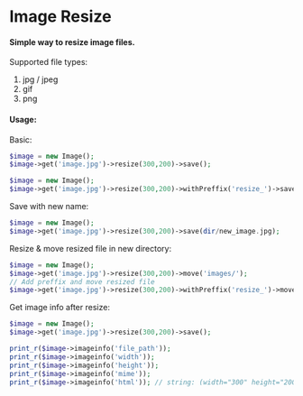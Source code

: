 Image Resize
============

#### Simple way to resize image files.

Supported file types:

1. jpg / jpeg
2. gif
3. png

#### Usage:
Basic:
```php
$image = new Image();
$image->get('image.jpg')->resize(300,200)->save();

```

```php
$image = new Image();
$image->get('image.jpg')->resize(300,200)->withPreffix('resize_')->save();
```
Save with new name:
```php
$image = new Image();
$image->get('image.jpg')->resize(300,200)->save(dir/new_image.jpg);

```
Resize & move resized file in new directory:
```php
$image = new Image();
$image->get('image.jpg')->resize(300,200)->move('images/');
// Add preffix and move resized file
$image->get('image.jpg')->resize(300,200)->withPreffix('resize_')->move('images/');
```

Get image info after resize:
```php
$image = new Image();
$image->get('image.jpg')->resize(300,200)->save();

print_r($image->imageinfo('file_path'));
print_r($image->imageinfo('width'));
print_r($image->imageinfo('height'));
print_r($image->imageinfo('mime'));
print_r($image->imageinfo('html')); // string: (width="300" height="200")

```
